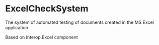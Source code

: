 # ExcelCheckSystem
The system of automated testing of documents created in the MS Excel application

Based on Interop.Excel component
